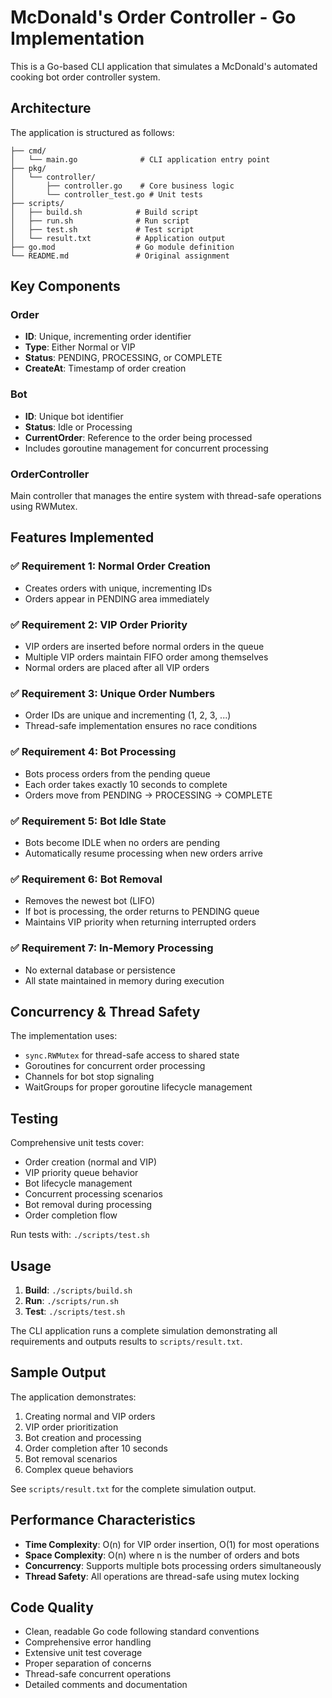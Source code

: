 # McDonald's Order Controller - Go Implementation

This is a Go-based CLI application that simulates a McDonald's automated cooking bot order controller system.

## Architecture

The application is structured as follows:

```
├── cmd/
│   └── main.go              # CLI application entry point
├── pkg/
│   └── controller/
│       ├── controller.go    # Core business logic
│       └── controller_test.go # Unit tests
├── scripts/
│   ├── build.sh            # Build script
│   ├── run.sh              # Run script
│   ├── test.sh             # Test script
│   └── result.txt          # Application output
├── go.mod                  # Go module definition
└── README.md               # Original assignment
```

## Key Components

### Order
- **ID**: Unique, incrementing order identifier
- **Type**: Either Normal or VIP
- **Status**: PENDING, PROCESSING, or COMPLETE
- **CreateAt**: Timestamp of order creation

### Bot
- **ID**: Unique bot identifier
- **Status**: Idle or Processing
- **CurrentOrder**: Reference to the order being processed
- Includes goroutine management for concurrent processing

### OrderController
Main controller that manages the entire system with thread-safe operations using RWMutex.

## Features Implemented

### ✅ Requirement 1: Normal Order Creation
- Creates orders with unique, incrementing IDs
- Orders appear in PENDING area immediately

### ✅ Requirement 2: VIP Order Priority
- VIP orders are inserted before normal orders in the queue
- Multiple VIP orders maintain FIFO order among themselves
- Normal orders are placed after all VIP orders

### ✅ Requirement 3: Unique Order Numbers
- Order IDs are unique and incrementing (1, 2, 3, ...)
- Thread-safe implementation ensures no race conditions

### ✅ Requirement 4: Bot Processing
- Bots process orders from the pending queue
- Each order takes exactly 10 seconds to complete
- Orders move from PENDING → PROCESSING → COMPLETE

### ✅ Requirement 5: Bot Idle State
- Bots become IDLE when no orders are pending
- Automatically resume processing when new orders arrive

### ✅ Requirement 6: Bot Removal
- Removes the newest bot (LIFO)
- If bot is processing, the order returns to PENDING queue
- Maintains VIP priority when returning interrupted orders

### ✅ Requirement 7: In-Memory Processing
- No external database or persistence
- All state maintained in memory during execution

## Concurrency & Thread Safety

The implementation uses:
- `sync.RWMutex` for thread-safe access to shared state
- Goroutines for concurrent order processing
- Channels for bot stop signaling
- WaitGroups for proper goroutine lifecycle management

## Testing

Comprehensive unit tests cover:
- Order creation (normal and VIP)
- VIP priority queue behavior
- Bot lifecycle management
- Concurrent processing scenarios
- Bot removal during processing
- Order completion flow

Run tests with: `./scripts/test.sh`

## Usage

1. **Build**: `./scripts/build.sh`
2. **Run**: `./scripts/run.sh`
3. **Test**: `./scripts/test.sh`

The CLI application runs a complete simulation demonstrating all requirements and outputs results to `scripts/result.txt`.

## Sample Output

The application demonstrates:
1. Creating normal and VIP orders
2. VIP order prioritization
3. Bot creation and processing
4. Order completion after 10 seconds
5. Bot removal scenarios
6. Complex queue behaviors

See `scripts/result.txt` for the complete simulation output.

## Performance Characteristics

- **Time Complexity**: O(n) for VIP order insertion, O(1) for most operations
- **Space Complexity**: O(n) where n is the number of orders and bots
- **Concurrency**: Supports multiple bots processing orders simultaneously
- **Thread Safety**: All operations are thread-safe using mutex locking

## Code Quality

- Clean, readable Go code following standard conventions
- Comprehensive error handling
- Extensive unit test coverage
- Proper separation of concerns
- Thread-safe concurrent operations
- Detailed comments and documentation